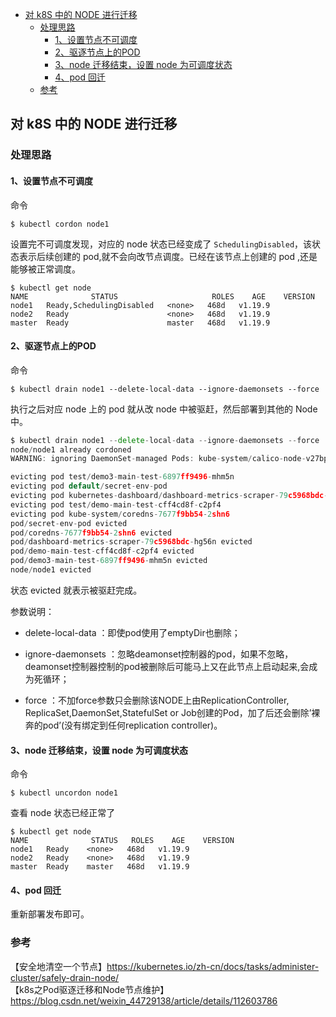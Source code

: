 <!-- START doctoc generated TOC please keep comment here to allow auto update -->
<!-- DON'T EDIT THIS SECTION, INSTEAD RE-RUN doctoc TO UPDATE -->

- [对 k8S 中的 NODE 进行迁移](#%E5%AF%B9-k8s-%E4%B8%AD%E7%9A%84-node-%E8%BF%9B%E8%A1%8C%E8%BF%81%E7%A7%BB)
  - [处理思路](#%E5%A4%84%E7%90%86%E6%80%9D%E8%B7%AF)
    - [1、设置节点不可调度](#1%E8%AE%BE%E7%BD%AE%E8%8A%82%E7%82%B9%E4%B8%8D%E5%8F%AF%E8%B0%83%E5%BA%A6)
    - [2、驱逐节点上的POD](#2%E9%A9%B1%E9%80%90%E8%8A%82%E7%82%B9%E4%B8%8A%E7%9A%84pod)
    - [3、node 迁移结束，设置 node 为可调度状态](#3node-%E8%BF%81%E7%A7%BB%E7%BB%93%E6%9D%9F%E8%AE%BE%E7%BD%AE-node-%E4%B8%BA%E5%8F%AF%E8%B0%83%E5%BA%A6%E7%8A%B6%E6%80%81)
    - [4、pod 回迁](#4pod-%E5%9B%9E%E8%BF%81)
  - [参考](#%E5%8F%82%E8%80%83)

<!-- END doctoc generated TOC please keep comment here to allow auto update -->

## 对 k8S 中的 NODE 进行迁移

### 处理思路  

#### 1、设置节点不可调度     

命令  

```
$ kubectl cordon node1
```

设置完不可调度发现，对应的 node 状态已经变成了 `SchedulingDisabled`，该状态表示后续创建的 pod,就不会向改节点调度。已经在该节点上创建的 pod ,还是能够被正常调度。     

```
$ kubectl get node
NAME              STATUS                     ROLES    AGE    VERSION
node1   Ready,SchedulingDisabled   <none>   468d   v1.19.9
node2   Ready                      <none>   468d   v1.19.9
master  Ready                      master   468d   v1.19.9
```

#### 2、驱逐节点上的POD  

命令

```
$ kubectl drain node1 --delete-local-data --ignore-daemonsets --force
```

执行之后对应 node 上的 pod 就从改 node 中被驱赶，然后部署到其他的 Node 中。  

```go
$ kubectl drain node1 --delete-local-data --ignore-daemonsets --force
node/node1 already cordoned
WARNING: ignoring DaemonSet-managed Pods: kube-system/calico-node-v27bp, kube-system/kube-proxy-fvfbk, kube-system/nodelocaldns-qbwvp

evicting pod test/demo3-main-test-6897ff9496-mhm5n
evicting pod default/secret-env-pod
evicting pod kubernetes-dashboard/dashboard-metrics-scraper-79c5968bdc-hg56n
evicting pod test/demo-main-test-cff4cd8f-c2pf4
evicting pod kube-system/coredns-7677f9bb54-2shn6
pod/secret-env-pod evicted
pod/coredns-7677f9bb54-2shn6 evicted
pod/dashboard-metrics-scraper-79c5968bdc-hg56n evicted
pod/demo-main-test-cff4cd8f-c2pf4 evicted
pod/demo3-main-test-6897ff9496-mhm5n evicted
node/node1 evicted
```

状态 evicted 就表示被驱赶完成。   

参数说明：  
  
- delete-local-data ：即使pod使用了emptyDir也删除；  

- ignore-daemonsets ：忽略deamonset控制器的pod，如果不忽略，deamonset控制器控制的pod被删除后可能马上又在此节点上启动起来,会成为死循环；  

- force ：不加force参数只会删除该NODE上由ReplicationController, ReplicaSet,DaemonSet,StatefulSet or Job创建的Pod，加了后还会删除’裸奔的pod’(没有绑定到任何replication controller)。  

#### 3、node 迁移结束，设置 node 为可调度状态  

命令  

```
$ kubectl uncordon node1
```

查看 node 状态已经正常了   

```
$ kubectl get node
NAME              STATUS   ROLES    AGE    VERSION
node1   Ready    <none>   468d   v1.19.9
node2   Ready    <none>   468d   v1.19.9
master  Ready    master   468d   v1.19.9
```

#### 4、pod 回迁

重新部署发布即可。   

### 参考

【安全地清空一个节点】https://kubernetes.io/zh-cn/docs/tasks/administer-cluster/safely-drain-node/  
【k8s之Pod驱逐迁移和Node节点维护】https://blog.csdn.net/weixin_44729138/article/details/112603786  